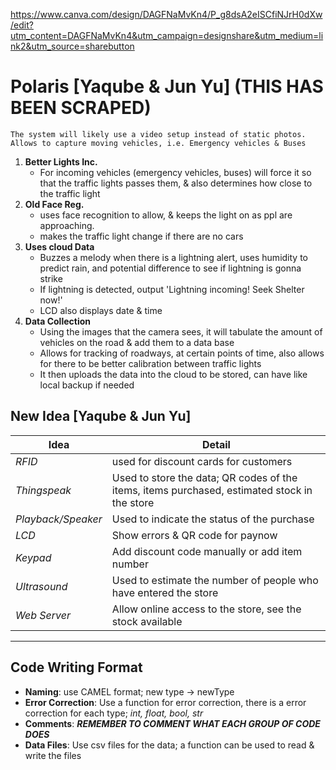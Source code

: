 https://www.canva.com/design/DAGFNaMvKn4/P_g8dsA2eISCfiNJrH0dXw/edit?utm_content=DAGFNaMvKn4&utm_campaign=designshare&utm_medium=link2&utm_source=sharebutton
# Polaris [Yaqube & Jun Yu] (THIS HAS BEEN SCRAPED)
	The system will likely use a video setup instead of static photos. Allows to capture moving vehicles, i.e. Emergency vehicles & Buses
1. **Better Lights Inc.**
     - For incoming vehicles (emergency vehicles, buses) will force it so that the traffic lights passes them, & also determines how close to the traffic light
2. **Old Face Reg.**
     - uses face recognition to allow, & keeps the light on as ppl are approaching.
     - makes the traffic light change if there are no cars
3. **Uses cloud Data**
     - Buzzes a melody when there is a lightning alert, uses humidity to predict rain, and potential difference to see if lightning is gonna strike
     - If lightning is detected, output 'Lightning incoming! Seek Shelter now!'
     - LCD also displays date & time 
4. **Data Collection**
	- Using the images that the camera sees, it will tabulate the amount of vehicles on the road & add them to a data base
	- Allows for tracking of roadways, at certain points of time, also allows for there to be better calibration between traffic lights
	- It then uploads the data into the cloud to be stored, can have like local backup if needed

## New Idea [Yaqube & Jun Yu]

| Idea               | Detail                                                                                       |
| ------------------ | -------------------------------------------------------------------------------------------- |
| *RFID*             | used for discount cards for customers                                                        |
| *Thingspeak*       | Used to store the data; QR codes of the items, items purchased, estimated stock in the store |
| *Playback/Speaker* | Used to indicate the status of the purchase                                                  |
| *LCD*              | Show errors & QR code for paynow                                                             |
| *Keypad*           | Add discount code manually or add item number                                                |
| *Ultrasound*       | Used to estimate the number of people who have entered the store                             |
| *Web Server*       | Allow online access to the store, see the stock available                                    |

---
## Code Writing Format
- **Naming**: use CAMEL format; new type -> newType 
- **Error Correction**: Use a function for error correction, there is a error correction for each type; *int, float, bool, str*
- **Comments**: ***REMEMBER TO COMMENT WHAT EACH GROUP OF CODE DOES***
- **Data Files**: Use csv files for the data; a function can be used to read & write the files
